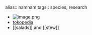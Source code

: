 alias:: namnam
tags:: species, research

- ![image.png](https://peach-geographical-bat-397.mypinata.cloud/ipfs/QmbZq644NRtmtAM1EW7MtJXrF85pPXCsLPWGZWX1A9cDVw)
- [tokopedia](https://www.tokopedia.com/teiss/bibit-buah-nam-nam-pohon-buah-nam-nam?extParam=whid%3D286416)
- [[salads]] and [[stew]]